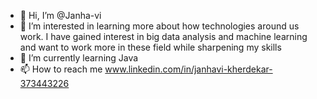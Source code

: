 - 👋 Hi, I’m @Janha-vi
- 👀 I’m interested in learning more about how technologies around us work. I have gained interest in big data analysis and machine learning and want to work more in these field
   while sharpening my skills
- 🌱 I’m currently learning Java
- 📫 How to reach me www.linkedin.com/in/janhavi-kherdekar-373443226

<!---
Janha-vi/Janha-vi is a ✨ special ✨ repository because its `README.md` (this file) appears on your GitHub profile.
You can click the Preview link to take a look at your changes.
--->
